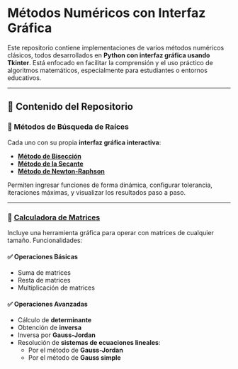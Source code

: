 # Métodos Numéricos con Interfaz Gráfica

Este repositorio contiene implementaciones de varios métodos numéricos clásicos, todos desarrollados en **Python con interfaz gráfica usando Tkinter**. Está enfocado en facilitar la comprensión y el uso práctico de algoritmos matemáticos, especialmente para estudiantes o entornos educativos.

---

## 📌 Contenido del Repositorio

### 🔢 Métodos de Búsqueda de Raíces

Cada uno con su propia **interfaz gráfica interactiva**:

- [**Método de Bisección**](Biseccion.py)
- [**Método de la Secante**](Secante.py)
- [**Método de Newton-Raphson**](Newton-Raphson.py)

Permiten ingresar funciones de forma dinámica, configurar tolerancia, iteraciones máximas, y visualizar los resultados paso a paso.

---

### 🧮 [Calculadora de Matrices](Matrices.py)

Incluye una herramienta gráfica para operar con matrices de cualquier tamaño. Funcionalidades:

#### ✅ Operaciones Básicas
- Suma de matrices
- Resta de matrices
- Multiplicación de matrices

#### ✅ Operaciones Avanzadas
- Cálculo de **determinante**
- Obtención de **inversa**
- Inversa por **Gauss-Jordan**
- Resolución de **sistemas de ecuaciones lineales**:
  - Por el método de **Gauss-Jordan**
  - Por el método de **Gauss simple**

